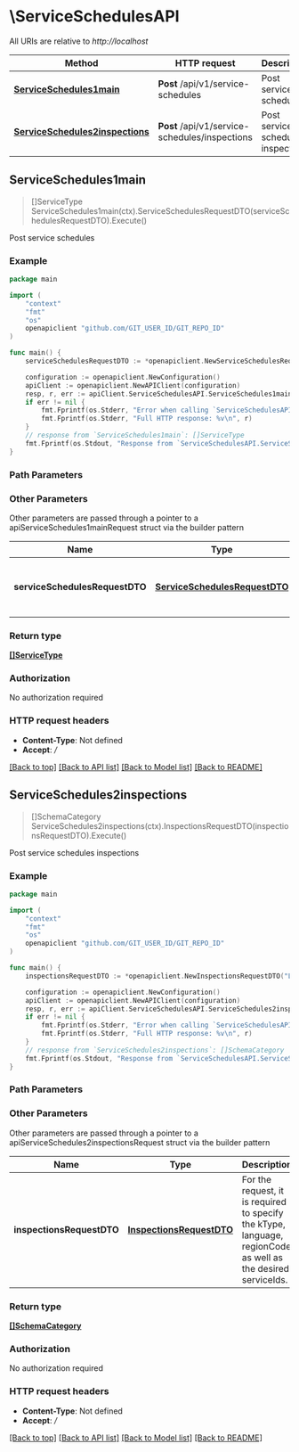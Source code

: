 # \ServiceSchedulesAPI

All URIs are relative to *http://localhost*

Method | HTTP request | Description
------------- | ------------- | -------------
[**ServiceSchedules1main**](ServiceSchedulesAPI.md#ServiceSchedules1main) | **Post** /api/v1/service-schedules | Post service schedules
[**ServiceSchedules2inspections**](ServiceSchedulesAPI.md#ServiceSchedules2inspections) | **Post** /api/v1/service-schedules/inspections | Post service schedules inspections



## ServiceSchedules1main

> []ServiceType ServiceSchedules1main(ctx).ServiceSchedulesRequestDTO(serviceSchedulesRequestDTO).Execute()

Post service schedules



### Example

```go
package main

import (
	"context"
	"fmt"
	"os"
	openapiclient "github.com/GIT_USER_ID/GIT_REPO_ID"
)

func main() {
	serviceSchedulesRequestDTO := *openapiclient.NewServiceSchedulesRequestDTO("Language_example", "KType_example") // ServiceSchedulesRequestDTO | The request requires at least kType, regionCode, language.

	configuration := openapiclient.NewConfiguration()
	apiClient := openapiclient.NewAPIClient(configuration)
	resp, r, err := apiClient.ServiceSchedulesAPI.ServiceSchedules1main(context.Background()).ServiceSchedulesRequestDTO(serviceSchedulesRequestDTO).Execute()
	if err != nil {
		fmt.Fprintf(os.Stderr, "Error when calling `ServiceSchedulesAPI.ServiceSchedules1main``: %v\n", err)
		fmt.Fprintf(os.Stderr, "Full HTTP response: %v\n", r)
	}
	// response from `ServiceSchedules1main`: []ServiceType
	fmt.Fprintf(os.Stdout, "Response from `ServiceSchedulesAPI.ServiceSchedules1main`: %v\n", resp)
}
```

### Path Parameters



### Other Parameters

Other parameters are passed through a pointer to a apiServiceSchedules1mainRequest struct via the builder pattern


Name | Type | Description  | Notes
------------- | ------------- | ------------- | -------------
 **serviceSchedulesRequestDTO** | [**ServiceSchedulesRequestDTO**](ServiceSchedulesRequestDTO.md) | The request requires at least kType, regionCode, language. | 

### Return type

[**[]ServiceType**](ServiceType.md)

### Authorization

No authorization required

### HTTP request headers

- **Content-Type**: Not defined
- **Accept**: */*

[[Back to top]](#) [[Back to API list]](../README.md#documentation-for-api-endpoints)
[[Back to Model list]](../README.md#documentation-for-models)
[[Back to README]](../README.md)


## ServiceSchedules2inspections

> []SchemaCategory ServiceSchedules2inspections(ctx).InspectionsRequestDTO(inspectionsRequestDTO).Execute()

Post service schedules inspections



### Example

```go
package main

import (
	"context"
	"fmt"
	"os"
	openapiclient "github.com/GIT_USER_ID/GIT_REPO_ID"
)

func main() {
	inspectionsRequestDTO := *openapiclient.NewInspectionsRequestDTO("Language_example", []int32{int32(123)}, "KType_example") // InspectionsRequestDTO | For the request, it is required to specify the kType, language, regionCode as well as the desired serviceIds.

	configuration := openapiclient.NewConfiguration()
	apiClient := openapiclient.NewAPIClient(configuration)
	resp, r, err := apiClient.ServiceSchedulesAPI.ServiceSchedules2inspections(context.Background()).InspectionsRequestDTO(inspectionsRequestDTO).Execute()
	if err != nil {
		fmt.Fprintf(os.Stderr, "Error when calling `ServiceSchedulesAPI.ServiceSchedules2inspections``: %v\n", err)
		fmt.Fprintf(os.Stderr, "Full HTTP response: %v\n", r)
	}
	// response from `ServiceSchedules2inspections`: []SchemaCategory
	fmt.Fprintf(os.Stdout, "Response from `ServiceSchedulesAPI.ServiceSchedules2inspections`: %v\n", resp)
}
```

### Path Parameters



### Other Parameters

Other parameters are passed through a pointer to a apiServiceSchedules2inspectionsRequest struct via the builder pattern


Name | Type | Description  | Notes
------------- | ------------- | ------------- | -------------
 **inspectionsRequestDTO** | [**InspectionsRequestDTO**](InspectionsRequestDTO.md) | For the request, it is required to specify the kType, language, regionCode as well as the desired serviceIds. | 

### Return type

[**[]SchemaCategory**](SchemaCategory.md)

### Authorization

No authorization required

### HTTP request headers

- **Content-Type**: Not defined
- **Accept**: */*

[[Back to top]](#) [[Back to API list]](../README.md#documentation-for-api-endpoints)
[[Back to Model list]](../README.md#documentation-for-models)
[[Back to README]](../README.md)

